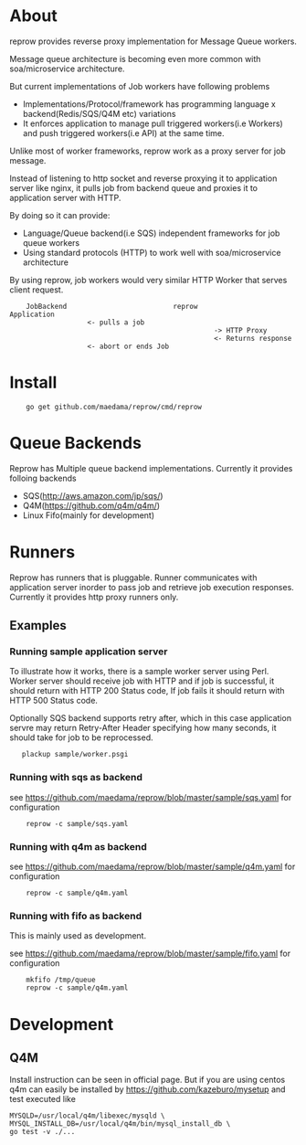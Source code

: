 # About

reprow provides reverse proxy implementation for Message Queue workers.

Message queue architecture is becoming even more common with  soa/microservice architecture.

But current implementations of Job workers have following problems
 * Implementations/Protocol/framework has programming language x backend(Redis/SQS/Q4M etc)  variations
 * It enforces application to manage pull triggered workers(i.e Workers) and push triggered workers(i.e API) at the same time.


Unlike most of worker frameworks, reprow work as a proxy server for job message.

Instead of listening to http socket and reverse proxying it to application server like nginx,
it pulls job from backend queue and  proxies it to application server with HTTP.

By doing so it can provide:

* Language/Queue backend(i.e SQS) independent frameworks for job queue workers
* Using standard protocols (HTTP) to work well with soa/microservice architecture

By using reprow, job workers would very similar HTTP Worker that serves client request.
```
	JobBackend                          reprow                         Application
	               <- pulls a job
	                                              -> HTTP Proxy
	                                              <- Returns response
	               <- abort or ends Job
```

# Install

```
    go get github.com/maedama/reprow/cmd/reprow
```



# Queue Backends

Reprow has Multiple queue backend implementations. Currently it provides folloing backends

* SQS(http://aws.amazon.com/jp/sqs/)
* Q4M(https://github.com/q4m/q4m/)
* Linux Fifo(mainly for development)

# Runners

Reprow has runners that is pluggable. Runner communicates with application server inorder to pass job and retrieve job execution responses.
Currently it provides http proxy runners only.


## Examples
### Running sample application server
To illustrate how it works, there is a sample worker server using Perl.
Worker server should receive job with HTTP and if job is successful, it should return with HTTP 200 Status code,
If job fails it should return with HTTP 500 Status code.

Optionally SQS backend supports retry after, which in this case application servre may return Retry-After Header specifying how many seconds, it should take for job to be reprocessed.

```
   plackup sample/worker.psgi
```


### Running with sqs as backend
see https://github.com/maedama/reprow/blob/master/sample/sqs.yaml for configuration

```
    reprow -c sample/sqs.yaml
```

### Running with q4m as backend
see https://github.com/maedama/reprow/blob/master/sample/q4m.yaml for configuration
```
    reprow -c sample/q4m.yaml
```

### Running with fifo as backend
This is mainly used as development.

see https://github.com/maedama/reprow/blob/master/sample/fifo.yaml for configuration
```
    mkfifo /tmp/queue
    reprow -c sample/q4m.yaml
```



# Development

## Q4M

Install instruction can be seen in official page.
But if you are using centos q4m can easily be installed by https://github.com/kazeburo/mysetup and test executed like
```
MYSQLD=/usr/local/q4m/libexec/mysqld \
MYSQL_INSTALL_DB=/usr/local/q4m/bin/mysql_install_db \
go test -v ./...
```

